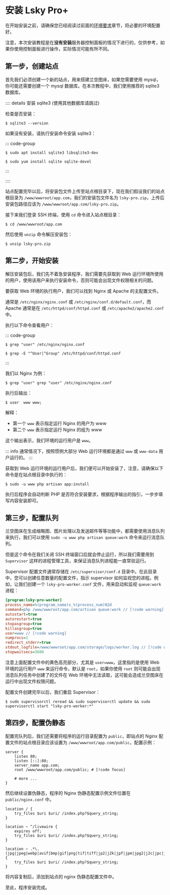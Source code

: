 # 安装 Lsky Pro+

在开始安装之前，请确保您已经阅读过前面的[环境要求](./requirement)章节，将必要的环境配置好。

注意，本次安装教程是在**没有安装**服务器控制面板的情况下进行的，仅供参考，如果你使用控制面板进行操作，实际情况可能有所不同。

## 第一步，创建站点

首先我们必须创建一个新的站点，用来搭建兰空图床，如果您需要使用 mysql，你可能还需要创建一个 mysql 数据库。在本次教程中，我们使用推荐的 sqlite3 数据库。

:::: details 安装 sqlite3 (使用其他数据库请跳过)

检查是否安装：

```shell
$ sqlite3 --version
```

如果没有安装，请执行安装命令安装 sqlite3：

::: code-group

```shell [Debian/Ubuntu]
$ sudo apt install sqlite3 libsqlite3-dev
```

```shell [CentOS/RHEL]
$ sudo yum install sqlite sqlite-devel
```

:::

::::

站点配置完毕以后，将安装包文件上传至站点根目录下，现在我们假设我们的站点根目录为 `/www/wwwroot/app.com`，我们的安装包文件名为 `lsky-pro.zip`，上传后安装包路径应该为 `/www/wwwroot/app.com/lsky-pro.zip`。

接下来我们登录 SSH 终端，使用 `cd` 命令进入站点根目录：

```shell
$ cd /www/wwwroot/app.com
```

然后使用 `unzip` 命令解压安装包：

```shell
$ unzip lsky-pro.zip
```

## 第二步，开始安装

解压安装包后，我们先不着急安装程序，我们需要先获取到 Web 运行环境所使用的用户，使用该用户来执行安装命令，否则可能会出现文件权限相关的问题。

要获取 Web 环境的执行用户，我们可以找到 Nginx 或 Apache 的主配置文件。

通常是 `/etc/nginx/nginx.conf` 或 `/etc/nginx/conf.d/default.conf`，而 Apache 通常是在 `/etc/httpd/conf/httpd.conf` 或 `/etc/apache2/apache2.conf` 中。

执行以下命令查看用户：

::: code-group

```shell [Nginx]
$ grep "user" /etc/nginx/nginx.conf
```

```shell [Apache]
$ grep -E "^User|^Group" /etc/httpd/conf/httpd.conf
```

:::

我们以 Nginx 为例：

```shell
$ grep "user" grep "user" /etc/nginx/nginx.conf
```

执行后输出：
```shell
$ user  www www;
```

解释：
- 第一个 `www` 表示指定运行 Nginx 的用户为 www
- 第二个 `www` 表示指定运行 Nginx 的组为 www

这个输出表示，我们环境的运行用户是 `www`。

::: info
通常情况下，按照惯例大部分 Web 运行环境都是通过 `www` 或 `www-data` 用户运行的。 
:::

获取到 Web 运行环境的运行用户后，我们便可以开始安装了，注意，请确保以下命令是在站点根目录中执行的：

```shell
$ sudo -u www php artisan app:install
```

执行后程序会自动判断 PHP 是否符合安装要求，根据程序输出的指引，一步步填写内容安装即可。

## 第三步，配置队列

兰空图床在生成缩略图、图片处理以及发送邮件等等功能中，都需要使用消息队列来执行，我们可以使用 `sudo -u www php artisan queue:work` 命令来运行消息队列。

但是这个命令在我们关闭 SSH 终端窗口后就会停止运行，所以我们需要用到 `Supervisor` 这样的进程管理工具，来保证消息队列进程能一直常驻运行。

Supervisor 配置文件通常存储在 `/etc/supervisor/conf.d` 目录中。在此目录中，您可以创建任意数量的配置文件，指示 supervisor 如何监视您的进程。例如，让我们创建一个 `lsky-pro-worker.conf` 文件，用来启动和监视 `queue:work` 进程：

```ini
[program:lsky-pro-worker]
process_name=%(program_name)s_%(process_num)02d
command=php /www/wwwroot/app.com/artisan queue:work // [!code warning]
autostart=true
autorestart=true
stopasgroup=true
killasgroup=true
user=www // [!code warning]
numprocs=1
redirect_stderr=true
stdout_logfile=/www/wwwroot/app.com/storage/logs/worker.log // [!code warning]
stopwaitsecs=3600
```

注意上面配置文件中的黄色高亮部分，尤其是 `user=www`，这里指的是使用 Web 环境的运行用户 `www` 来运行命令，默认是 `root`，如果你使用 `root` 则可能会出现消息队列任务中创建了的文件在 Web 环境中无法读取，这可能会造成兰空图床在运行中出现文件权限问题。

配置文件创建完毕以后，我们重启 Supervisor：

```shell
$ sudo supervisorctl reread && sudo supervisorctl update && sudo supervisorctl start "lsky-pro-worker:*"
```

## 第四步，配置伪静态

配置完队列后，我们还需要将程序的运行目录配置为 `public`，即站点的 Nginx 配置文件的站点根目录应该设置为 `/www/wwwroot/app.com/public`，配置示例：

```nginx configuration
server {
    listen 80;
    listen [::]:80;
    server_name app.com;
    root /www/wwwroot/app.com/public; # [!code focus]

    # more ...
}
```

然后继续设置伪静态，程序的 Nginx 伪静态配置示例文件位置在 `public/nginx.conf` 中。

```nginx configuration
location / {
    try_files $uri $uri/ /index.php?$query_string;
}

location ~ ^/livewire {
    expires off;
    try_files $uri $uri/ /index.php?$query_string;
}

location ~ .*\.(jpg|jpeg|webp|avif|bmp|gif|png|tif|tiff|jp2|j2k|jpf|jpm|jpg2|j2c|jpc|jpx|heic|heif)$ {
    try_files $uri $uri/ /index.php?$query_string;
}
```

将内容复制后，添加到站点的 nginx 伪静态配置文件中。

至此，程序安装完成。